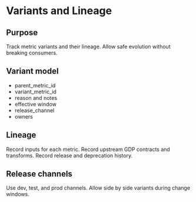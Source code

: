 # Variants and Lineage

## Purpose
Track metric variants and their lineage.
Allow safe evolution without breaking consumers.

## Variant model
- parent_metric_id
- variant_metric_id
- reason and notes
- effective window
- release_channel
- owners

## Lineage
Record inputs for each metric.
Record upstream GDP contracts and transforms.
Record release and deprecation history.

## Release channels
Use dev, test, and prod channels.
Allow side by side variants during change windows.
